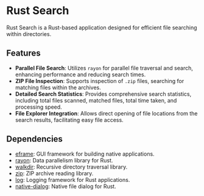 # Rust Search

Rust Search is a Rust-based application designed for efficient file searching within directories.

## Features

- **Parallel File Search**: Utilizes `rayon` for parallel file traversal and search, enhancing performance and reducing search times.
- **ZIP File Inspection**: Supports inspection of `.zip` files, searching for matching files within the archives.
- **Detailed Search Statistics**: Provides comprehensive search statistics, including total files scanned, matched files, total time taken, and processing speed.
- **File Explorer Integration**: Allows direct opening of file locations from the search results, facilitating easy file access.

## Dependencies

- [eframe](https://docs.rs/eframe/latest/eframe/): GUI framework for building native applications.
- [rayon](https://docs.rs/rayon/latest/rayon/): Data parallelism library for Rust.
- [walkdir](https://docs.rs/walkdir/latest/walkdir/): Recursive directory traversal library.
- [zip](https://docs.rs/zip/latest/zip/): ZIP archive reading library.
- [log](https://docs.rs/log/latest/log/): Logging framework for Rust applications.
- [native-dialog](https://docs.rs/native-dialog/latest/native_dialog/): Native file dialog for Rust.
